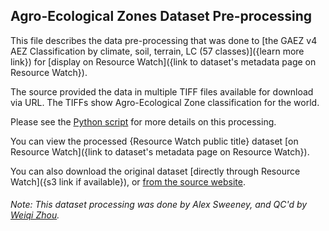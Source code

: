 ## Agro-Ecological Zones Dataset Pre-processing
This file describes the data pre-processing that was done to [the GAEZ v4 AEZ Classification by climate, soil, terrain, LC (57 classes)]({learn more link}) for [display on Resource Watch]({link to dataset's metadata page on Resource Watch}).

The source provided the data in multiple TIFF files available for download via URL. The TIFFs show Agro-Ecological Zone classification for the world.

Please see the [Python script](https://github.com/resource-watch/data-pre-processing/blob/master/soc_068b_rw2_global_land_cover/foo_068_rw_agro_ecological_zones_processing.py) for more details on this processing.

You can view the processed {Resource Watch public title} dataset [on Resource Watch]({link to dataset's metadata page on Resource Watch}).

You can also download the original dataset [directly through Resource Watch]({s3 link if available}), or [from the source website]({https://gaez-data-portal-hqfao.hub.arcgis.com/pages/data-viewer}).

###### Note: This dataset processing was done by Alex Sweeney, and QC'd by [Weiqi Zhou](https://www.wri.org/profile/weiqi-zhou).
